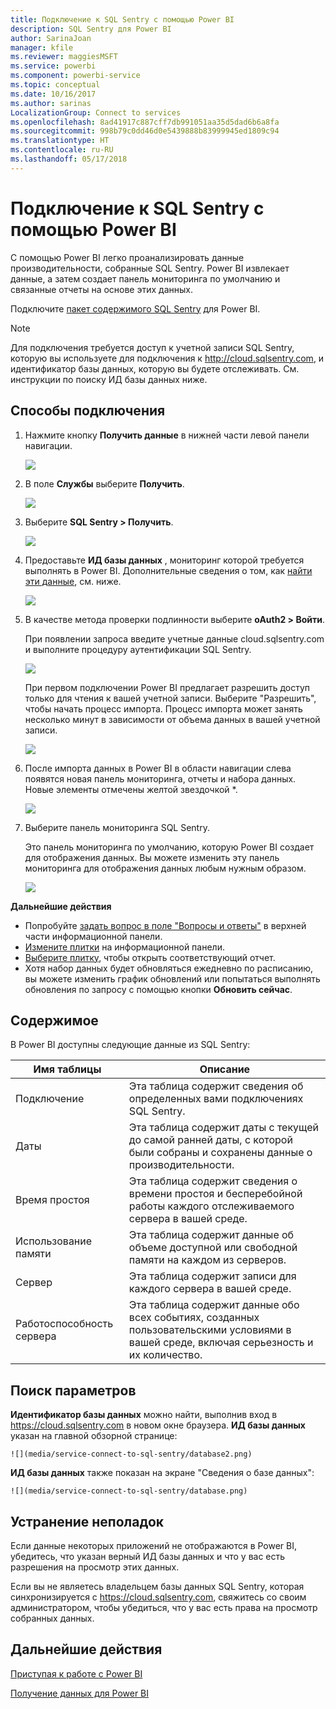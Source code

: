 ```yaml
---
title: Подключение к SQL Sentry с помощью Power BI
description: SQL Sentry для Power BI
author: SarinaJoan
manager: kfile
ms.reviewer: maggiesMSFT
ms.service: powerbi
ms.component: powerbi-service
ms.topic: conceptual
ms.date: 10/16/2017
ms.author: sarinas
LocalizationGroup: Connect to services
ms.openlocfilehash: 8ad41917c887cff7db991051aa35d5dad6b6a8fa
ms.sourcegitcommit: 998b79c0dd46d0e5439888b83999945ed1809c94
ms.translationtype: HT
ms.contentlocale: ru-RU
ms.lasthandoff: 05/17/2018
---
```

# <a name="connect-to-sql-sentry-with-power-bi"></a>Подключение к SQL Sentry с помощью Power BI
С помощью Power BI легко проанализировать данные производительности, собранные SQL Sentry. Power BI извлекает данные, а затем создает панель мониторинга по умолчанию и связанные отчеты на основе этих данных.

Подключите [пакет содержимого SQL Sentry](https://app.powerbi.com/groups/me/getdata/services/sql-sentry) для Power BI.

>[!NOTE]
>Для подключения требуется доступ к учетной записи SQL Sentry, которую вы используете для подключения к http://cloud.sqlsentry.com, и идентификатор базы данных, которую вы будете отслеживать.  См. инструкции по поиску ИД базы данных ниже.

## <a name="how-to-connect"></a>Способы подключения
1. Нажмите кнопку **Получить данные** в нижней части левой панели навигации.
   
   ![](media/service-connect-to-sql-sentry/pbi_getdata.png)
2. В поле **Службы** выберите **Получить**.
   
   ![](media/service-connect-to-sql-sentry/pbi_getservices.png) 
3. Выберите **SQL Sentry \> Получить**.
   
   ![](media/service-connect-to-sql-sentry/sqlsentry.png)
4. Предоставьте **ИД базы данных** , мониторинг которой требуется выполнять в Power BI. Дополнительные сведения о том, как [найти эти данные](#FindingParams), см. ниже.
   
   ![](media/service-connect-to-sql-sentry/img2400.png)
5. В качестве метода проверки подлинности выберите **oAuth2 \> Войти**.
   
   При появлении запроса введите учетные данные cloud.sqlsentry.com и выполните процедуру аутентификации SQL Sentry.
   
   ![](media/service-connect-to-sql-sentry/img6400.png)
   
   При первом подключении Power BI предлагает разрешить доступ только для чтения к вашей учетной записи. Выберите "Разрешить", чтобы начать процесс импорта.  Процесс импорта может занять несколько минут в зависимости от объема данных в вашей учетной записи.
   
   ![](media/service-connect-to-sql-sentry/img7400.png)
6. После импорта данных в Power BI в области навигации слева появятся новая панель мониторинга, отчеты и набора данных. Новые элементы отмечены желтой звездочкой \*.
   
   ![](media/service-connect-to-sql-sentry/img8200.png)
7. Выберите панель мониторинга SQL Sentry.
   
   Это панель мониторинга по умолчанию, которую Power BI создает для отображения данных. Вы можете изменить эту панель мониторинга для отображения данных любым нужным образом.
   
   ![](media/service-connect-to-sql-sentry/img9dashboard800.png)

**Дальнейшие действия**

* Попробуйте [задать вопрос в поле "Вопросы и ответы"](power-bi-q-and-a.md) в верхней части информационной панели.
* [Измените плитки](service-dashboard-edit-tile.md) на информационной панели.
* [Выберите плитку](service-dashboard-tiles.md), чтобы открыть соответствующий отчет.
* Хотя набор данных будет обновляться ежедневно по расписанию, вы можете изменить график обновлений или попытаться выполнять обновления по запросу с помощью кнопки **Обновить сейчас**.

## <a name="whats-included"></a>Содержимое
В Power BI доступны следующие данные из SQL Sentry:

| Имя таблицы | Описание |
| --- | --- |
| Подключение |Эта таблица содержит сведения об определенных вами подключениях SQL Sentry. |
| Даты<br /> |Эта таблица содержит даты с текущей до самой ранней даты, с которой были собраны и сохранены данные о производительности. |
| Время простоя<br /> |Эта таблица содержит сведения о времени простоя и бесперебойной работы каждого отслеживаемого сервера в вашей среде. |
| Использование памяти<br /> |Эта таблица содержит данные об объеме доступной или свободной памяти на каждом из серверов.<br /> |
| Сервер<br /> |Эта таблица содержит записи для каждого сервера в вашей среде. |
| Работоспособность сервера<br /> |Эта таблица содержит данные обо всех событиях, созданных пользовательскими условиями в вашей среде, включая серьезность и их количество. |

<a name="FindingParams"></a>

## <a name="finding-parameters"></a>Поиск параметров
**Идентификатор базы данных** можно найти, выполнив вход в <https://cloud.sqlsentry.com> в новом окне браузера.  **ИД базы данных** указан на главной обзорной странице:

    ![](media/service-connect-to-sql-sentry/database2.png)

**ИД базы данных** также показан на экране "Сведения о базе данных":

    ![](media/service-connect-to-sql-sentry/database.png)


## <a name="troubleshooting"></a>Устранение неполадок
Если данные некоторых приложений не отображаются в Power BI, убедитесь, что указан верный ИД базы данных и что у вас есть разрешения на просмотр этих данных. 

Если вы не являетесь владельцем базы данных SQL Sentry, которая синхронизируется с <https://cloud.sqlsentry.com>, свяжитесь со своим администратором, чтобы убедиться, что у вас есть права на просмотр собранных данных.

## <a name="next-steps"></a>Дальнейшие действия
[Приступая к работе с Power BI](service-get-started.md)

[Получение данных для Power BI](service-get-data.md)

